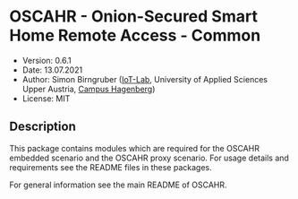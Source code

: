# OSCAHR - Onion-Secured Smart Home Remote Access - Common
* Version: 0.6.1
* Date: 13.07.2021
* Author: Simon Birngruber ([IoT-Lab](https://github.com/IoT-Lab-FH-OOE), University of Applied Sciences Upper Austria, [Campus Hagenberg](https://www.fh-ooe.at/si/))
* License: MIT

## Description
This package contains modules which are required for the OSCAHR embedded scenario and the OSCAHR
proxy scenario. For usage details and requirements see the README files in these packages.

For general information see the main README of OSCAHR.